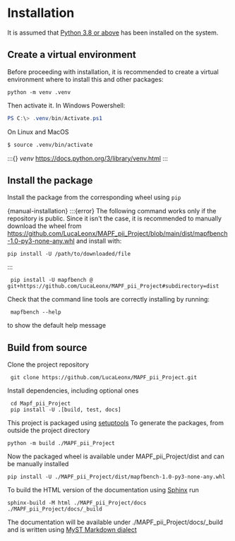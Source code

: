 # Installation

It is assumed that [Python 3.8 or above](https://www.python.org/) has been installed
on the system.

## Create a virtual environment

Before proceeding with installation, 
it is recommended to create a virtual environment
where to install this and other packages:

```shell
python -m venv .venv
```

Then activate it. In Windows Powershell:
```powershell
PS C:\> .venv/bin/Activate.ps1
```
On Linux and MacOS
```bash
$ source .venv/bin/activate
```

:::{}
*venv* https://docs.python.org/3/library/venv.html
:::

## Install the package

Install the package from the corresponding wheel using `pip`

{manual-installation}
:::{error}
The following command works only if the repository is public.
Since it isn't the case, it is recommended to manually
download the wheel from
https://github.com/LucaLeonx/MAPF_pii_Project/blob/main/dist/mapfbench-1.0-py3-none-any.whl
and install with:
```shell
pip install -U /path/to/downloaded/file
```
:::

```shell
 pip install -U mapfbench @ git+https://github.com/LucaLeonx/MAPF_pii_Project#subdirectory=dist
```
Check that the command line tools are correctly installing by running:
```shell
 mapfbench --help
```
to show the default help message

## Build from source

Clone the project repository

```shell
 git clone https://github.com/LucaLeonx/MAPF_pii_Project.git
```

Install dependencies, including optional ones
```shell
 cd Mapf_pii_Project
 pip install -U .[build, test, docs]
```

This project is packaged using [setuptools](https://pypi.org/project/setuptools/)
To generate the packages, from outside the project directory
```shell
python -m build ./MAPF_pii_Project
```

Now the packaged wheel is available under MAPF_pii_Project/dist and can be
manually installed

```shell
pip install -U ./MAPF_pii_Project/dist/mapfbench-1.0-py3-none-any.whl
```

To build the HTML version of the documentation using [Sphinx](https://www.sphinx-doc.org/en/master/index.html) run
```shell
sphinx-build -M html ./MAPF_pii_Project/docs ./MAPF_pii_Project/docs/_build
```

The documentation will be available under ./MAPF_pii_Project/docs/_build
and is written using [MyST Markdown dialect](https://myst-parser.readthedocs.io/en/latest/)




